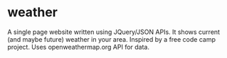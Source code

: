 # weather
A single page website written using JQuery/JSON APIs. It shows current (and maybe future) weather in your area. Inspired by a free code camp project. Uses openweathermap.org API for data.
